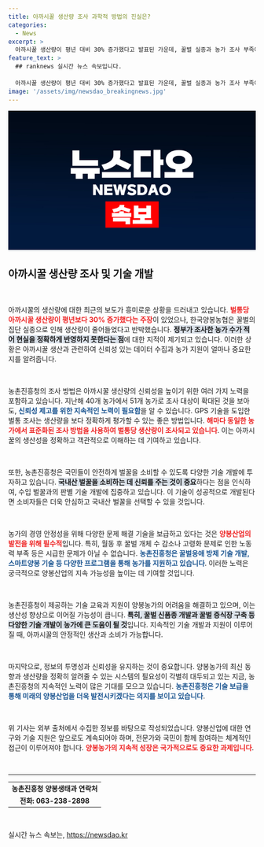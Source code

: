 ```yaml
---
title: 아까시꿀 생산량 조사 과학적 방법의 진실은?
categories:
  - News
excerpt: >
  아까시꿀 생산량이 평년 대비 30% 증가했다고 발표된 가운데, 꿀벌 실종과 농가 조사 부족이 지적되며 논란이 일고 있습니다. 과연 진실은 무엇일까요?
feature_text: >
  ## ranknews 실시간 뉴스 속보입니다.

  아까시꿀 생산량이 평년 대비 30% 증가했다고 발표된 가운데, 꿀벌 실종과 농가 조사 부족이 지적되며 논란이 일고 있습니다. 과연 진실은 무엇일까요?
image: '/assets/img/newsdao_breakingnews.jpg'
---
```


<p><img src="/assets/img/newsdao_breakingnews.jpg" alt="ranknews 속보" /></p>

<h2 data-ke-size="size26">아까시꿀 생산량 조사 및 기술 개발</h2>

<p data-ke-size="size16">&nbsp;</p>

<p>아까시꿀의 생산량에 대한 최근의 보도가 흥미로운 상황을 드러내고 있습니다. <b><span style="color: #ee2323;">벌통당 아까시꿀 생산량이 평년보다 30% 증가했다는 주장</span></b>이 있었으나, 한국양봉농협은 꿀벌의 집단 실종으로 인해 생산량이 줄어들었다고 반박했습니다. <b><span style="background-color: #21538527;">정부가 조사한 농가 수가 적어 현실을 정확하게 반영하지 못한다는 점</span></b>에 대한 지적이 제기되고 있습니다. 이러한 상황은 아까시꿀 생산과 관련하여 신뢰성 있는 데이터 수집과 농가 지원이 얼마나 중요한지를 알려줍니다.</p>

<p data-ke-size="size16">&nbsp;</p>

<p>농촌진흥청의 조사 방법은 아까시꿀 생산량의 신뢰성을 높이기 위한 여러 가지 노력을 포함하고 있습니다. 지난해 40개 농가에서 51개 농가로 조사 대상이 확대된 것을 보아도, <b><span style="color: #1a5490;">신뢰성 제고를 위한 지속적인 노력이 필요함</span></b>을 알 수 있습니다. GPS 기술을 도입한 벌통 조사는 생산량을 보다 정확하게 평가할 수 있는 좋은 방법입니다. <b><span style="color: #ee2323;">해마다 동일한 농가에서 표준화된 조사 방법을 사용하여 벌통당 생산량이 조사되고 있습니다</span></b>. 이는 아까시꿀의 생산성을 정확하고 객관적으로 이해하는 데 기여하고 있습니다.</p>

<p data-ke-size="size16">&nbsp;</p>

<p>또한, 농촌진흥청은 국민들이 안전하게 벌꿀을 소비할 수 있도록 다양한 기술 개발에 투자하고 있습니다. <b><span style="background-color: #21538527;">국내산 벌꿀을 소비하는 데 신뢰를 주는 것이 중요</span></b>하다는 점을 인식하여, 수입 벌꿀과의 판별 기술 개발에 집중하고 있습니다. 이 기술이 성공적으로 개발된다면 소비자들은 더욱 안심하고 국내산 벌꿀을 선택할 수 있을 것입니다.</p>

<p data-ke-size="size16">&nbsp;</p>

<p>농가의 경영 안정성을 위해 다양한 문제 해결 기술을 보급하고 있다는 것은 <b><span style="color: #ee2323;">양봉산업의 발전을 위해 필수적</span></b>입니다. 특히, 월동 후 꿀벌 개체 수 감소나 고령화 문제로 인한 노동력 부족 등은 시급한 문제가 아닐 수 없습니다. <b><span style="color: #1a5490;">농촌진흥청은 꿀벌응애 방제 기술 개발, 스마트양봉 기술 등 다양한 프로그램을 통해 농가를 지원하고 있습니다</span></b>. 이러한 노력은 궁극적으로 양봉산업의 지속 가능성을 높이는 데 기여할 것입니다.</p>

<p data-ke-size="size16">&nbsp;</p>

<p>농촌진흥청이 제공하는 기술 교육과 지원이 양봉농가의 어려움을 해결하고 있으며, 이는 생산성 향상으로 이어질 가능성이 큽니다. <b><span style="background-color: #21538527;">특히, 꿀벌 신품종 개발과 꿀벌 증식장 구축 등 다양한 기술 개발이 농가에 큰 도움이 될 것</span></b>입니다. 지속적인 기술 개발과 지원이 이루어질 때, 아까시꿀의 안정적인 생산과 소비가 가능합니다.</p>

<p data-ke-size="size16">&nbsp;</p>

<p>마지막으로, 정보의 투명성과 신뢰성을 유지하는 것이 중요합니다. 양봉농가의 최신 동향과 생산량을 정확히 알려줄 수 있는 시스템의 필요성이 각별히 대두되고 있는 지금, 농촌진흥청의 지속적인 노력이 많은 기대를 모으고 있습니다. <b><span style="color: #1a5490;">농촌진흥청은 기술 보급을 통해 미래의 양봉산업을 더욱 발전시키겠다는 의지를 보이고 있습니다</span></b>.</p>

<p data-ke-size="size16">&nbsp;</p>

<p>위 기사는 외부 출처에서 수집한 정보를 바탕으로 작성되었습니다. 양봉산업에 대한 연구와 기술 지원은 앞으로도 계속되어야 하며, 전문가와 국민이 함께 참여하는 체계적인 접근이 이루어져야 합니다. <b><span style="color: #ee2323;">양봉농가의 지속적 성장은 국가적으로도 중요한 과제입니다</span></b>.</p>

<p data-ke-size="size16">&nbsp;</p>

<hr>

<table style="width: 100%;">
    <tr>
        <td style="text-align: center; height: 17px;"><b>농촌진흥청 양봉생태과 연락처</b></td>
    </tr>
    <tr>
        <td style="text-align: center; height: 17px;"><b>전화: 063-238-2898</b></td>
    </tr>
</table>

<p data-ke-size="size16">&nbsp;</p>

<p data-ke-size="size16"></p>
실시간 뉴스 속보는, <a href="https://newsdao.kr" rel="dofollow">https://newsdao.kr</a>


